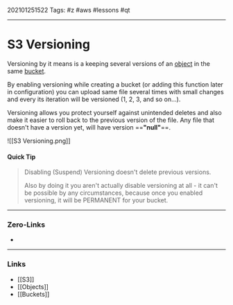 202101251522
Tags: #z #aws #lessons #qt 

---
# S3 Versioning

Versioning by it means is a keeping several versions of an [object](Objects) in the same [bucket](Buckets).

By enabling versioning while creating a bucket (or adding this function later in configuration) you can upload same file several times with small changes and every its iteration will be versioned (1, 2, 3, and so on…). 

Versioning allows you protect yourself against unintended deletes and also make it easier to roll back to the previous version of the file. Any file that doesn't have a version yet, will have version ==**"null"**==. 

![[S3 Versioning.png]]

#### Quick Tip

> Disabling (Suspend) Versioning doesn't delete previous versions. 
> 
> Also by doing it you aren't actually disable versioning at all - it can't be possible by any circumstances, because once you enabled versioning, it will be PERMANENT for your bucket.

---
### Zero-Links
- 
---
### Links
- [[S3]]
- [[Objects]]
- [[Buckets]]